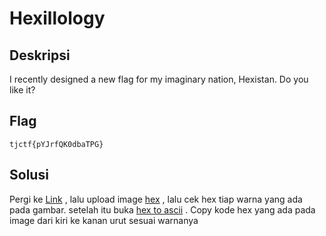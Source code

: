 # Hexillology

## Deskripsi
I recently designed a new flag for my imaginary nation, Hexistan. Do you like it?


## Flag
```
tjctf{pYJrfQK0dbaTPG}
```

## Solusi
Pergi ke [Link](https://imagecolorpicker.com/) , lalu upload image [hex](https://github.com/nissyua/TJCTF2020/blob/master/Forensics/Hexillology/hex.png) , lalu cek hex tiap warna yang ada pada gambar. setelah itu buka [hex to ascii](https://www.rapidtables.com/convert/number/hex-to-ascii.html) . Copy kode hex yang ada pada image dari kiri ke kanan urut sesuai warnanya
